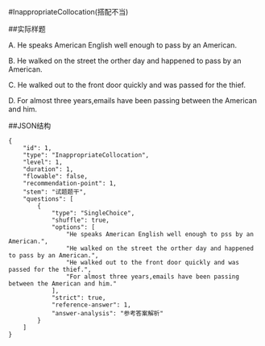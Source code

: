 #InappropriateCollocation(搭配不当)

##实际样题

A. He speaks American English well enough to pass by an American.

B. He walked on the street the orther day and happened to pass by an American.

C. He walked out to the front door quickly and was passed for the thief.

D. For almost three years,emails have been passing between the American and him.

##JSON结构

	{
		"id": 1,						
		"type": "InappropriateCollocation",			
		"level": 1,						
		"duration": 1,					
		"flowable": false,				
		"recommendation-point": 1,		
		"stem": "试题题干",
		"questions": [	
			{
				"type": "SingleChoice",
				"shuffle": true, 			
				"options": [		
					"He speaks American English well enough to pss by an American.",
					"He walked on the street the orther day and happened to pass by an American.",
					"He walked out to the front door quickly and was passed for the thief.",
					"For almost three years,emails have been passing between the American and him."
				],
				"strict": true,	
				"reference-answer": 1,		
				"answer-analysis": "参考答案解析"
			}
		]
	}